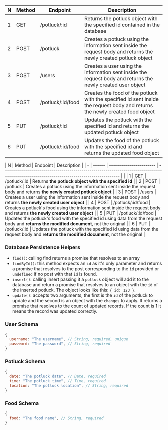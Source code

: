 | N | Method | Endpoint                | Description                                                                                                                              |
| - | ------ | ----------------------- | ---------------------------------------------------------------------------------------------------------------------------------------- |
| 1 | GET    | /potluck/:id               | Returns the potluck object with the specified id contained in the database                                                                   |
| 2 | POST    | /potluck          | Creates a potluck using the information sent inside the request body and returns the newly created potluck object                          |                                                                                      |
| 3 | POST   | /users              | Creates a user using the information sent inside the request body and returns the newly created user object                          |
| 4 | POST    | /potluck/:id/food          | Creates the food of the potluck with the specified id sent inside the request body and returns the newly created food object         |
| 5 | PUT | /potluck/:id          | Updates the potluck with the specified id and returns the updated potluck object                                                           |
| 6 | PUT    | /potluck/:id/food | Updates the food of the potluck with the specified id and returns the updated food object                                          |




| N | Method | Endpoint                | Description                                                                                                                              |
| - | ------ | ----------------------- | ---------------------------------------------------------------------------------------------------------------------------------------- |                                                                 |
| 1 | GET    | /potluck/:id          | Returns **the potluck object with the specified id**                                                                                        |
| 2 | POST   | /potluck              | Creates a potluck using the information sent inside the request body and returns **the newly created potluck object**                          |
| 3 | POST   | /users              | Creates a user using the information sent inside the request body and returns **the newly created user object**                          |
| 4 | POST   | /potluck/:id/food             | Creates a potluck's food using the information sent inside the request body and returns **the newly created user object**                          |
| 5 | PUT    | /potluck/:id/food         | Updates the potluck's food with the specified id using data from the request body and **returns the modified document**, not the original          |
| 6 | PUT    | /potluck/:id        | Updates the potluck with the specified id using data from the request body and **returns the modified document**, not the original          |

### Database Persistence Helpers

- `find()`: calling find returns a promise that resolves to an array
- `findById()`: this method expects an `id` as it's only parameter and returns a promise that resolves to the post corresponding to the `id` provided or `undefined` if no post with that `id` is found.
- `insert()`: calling insert passing it a `potluck` object will add it to the database and return a promise that resolves to an object with the `id` of the inserted potluck. The object looks like this: `{ id: 123 }`.
- `update()`: accepts two arguments, the first is the `id` of the potluck to update and the second is an object with the `changes` to apply. It returns a promise that resolves to the count of updated records. If the count is 1 it means the record was updated correctly.


### User Schema

```js
{
  username: "The username", // String, required, unique
  password: "The password", // String, required
}
```

### Potluck Schema

```js
{
  date: "The potluck date", // Date, required
  time: "The potluck time", // Time, required
  location: "The potluck location", // String, required
}
```

### Food Schema

```js
{
  food: "The food name", // String, required
}
```
